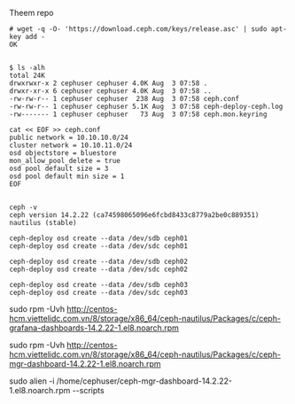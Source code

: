 
Theem repo

    # wget -q -O- 'https://download.ceph.com/keys/release.asc' | sudo apt-key add -
    OK


    $ ls -alh
    total 24K
    drwxrwxr-x 2 cephuser cephuser 4.0K Aug  3 07:58 .
    drwxr-xr-x 6 cephuser cephuser 4.0K Aug  3 07:58 ..
    -rw-rw-r-- 1 cephuser cephuser  238 Aug  3 07:58 ceph.conf
    -rw-rw-r-- 1 cephuser cephuser 5.1K Aug  3 07:58 ceph-deploy-ceph.log
    -rw------- 1 cephuser cephuser   73 Aug  3 07:58 ceph.mon.keyring
       
    cat << EOF >> ceph.conf
    public network = 10.10.10.0/24
    cluster network = 10.10.11.0/24
    osd objectstore = bluestore
    mon_allow_pool_delete = true
    osd pool default size = 3
    osd pool default min size = 1
    EOF
    

    ceph -v
    ceph version 14.2.22 (ca74598065096e6fcbd8433c8779a2be0c889351) nautilus (stable)
    
    ceph-deploy osd create --data /dev/sdb ceph01
    ceph-deploy osd create --data /dev/sdc ceph01

    ceph-deploy osd create --data /dev/sdb ceph02
    ceph-deploy osd create --data /dev/sdc ceph02

    ceph-deploy osd create --data /dev/sdb ceph03
    ceph-deploy osd create --data /dev/sdc ceph03


sudo rpm -Uvh http://centos-hcm.viettelidc.com.vn/8/storage/x86_64/ceph-nautilus/Packages/c/ceph-grafana-dashboards-14.2.22-1.el8.noarch.rpm

sudo rpm -Uvh http://centos-hcm.viettelidc.com.vn/8/storage/x86_64/ceph-nautilus/Packages/c/ceph-mgr-dashboard-14.2.22-1.el8.noarch.rpm

sudo alien -i /home/cephuser/ceph-mgr-dashboard-14.2.22-1.el8.noarch.rpm --scripts
